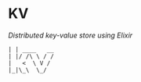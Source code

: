 # KV
_Distributed key-value store using Elixir_

```
| | ____   __
| |/ /\ \ / /
|   <  \ V / 
|_|\_\  \_/  
```
